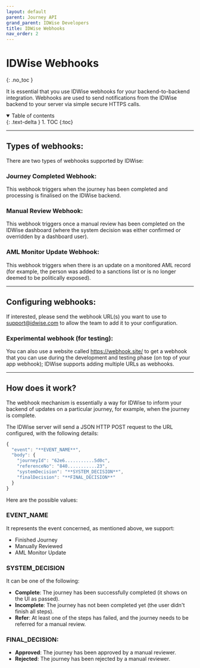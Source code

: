 ```yaml
---
layout: default
parent: Journey API
grand_parent: IDWise Developers
title: IDWise Webhooks
nav_order: 2
---
```


IDWise Webhooks
===============
{: .no_toc }

It is essential that you use IDWise webhooks for your backend-to-backend integration. Webhooks are used to send notifications from the IDWise backend to your server via simple secure HTTPS calls.

<details open markdown="block">
  <summary>
    Table of contents
  </summary>
  {: .text-delta }
1. TOC
{:toc}
</details>


* * * * *

Types of webhooks:
------------------

There are two types of webhooks supported by IDWise:

### Journey Completed Webhook:

This webhook triggers when the journey has been completed and processing is finalised on the IDWise backend.

### Manual Review Webhook:

This webhook triggers once a manual review has been completed on the IDWise dashboard (where the system decision was either confirmed or overridden by a dashboard user).

### AML Monitor Update Webhook:

This webhook triggers when there is an update on a monitored AML record (for example, the person was added to a sanctions list or is no longer deemed to be politically exposed).

* * * * *

Configuring webhooks:
---------------------

If interested, please send the webhook URL(s) you want to use to <support@idwise.com> to allow the team to add it to your configuration.

### Experimental webhook (for testing):

You can also use a website called <https://webhook.site/> to get a webhook that you can use during the development and testing phase (on top of your app webhook); IDWise supports adding multiple URLs as webhooks.

* * * * *

How does it work?
-----------------

The webhook mechanism is essentially a way for IDWise to inform your backend of updates on a particular journey, for example, when the journey is complete.

The IDWise server will send a JSON HTTP POST request to the URL configured, with the following details:

```javascript
{
  "event": "**EVENT_NAME**",
  "body": {
    "journeyId": "62e6...........5d0c",
    "referenceNo": "840...........23",
    "systemDecision": "**SYSTEM_DECISION**",
    "finalDecision": "**FINAL_DECISION**"
  }
}
```

Here are the possible values:

### EVENT_NAME
It represents the event concerned, as mentioned above, we support:

-   Finished Journey
-   Manually Reviewed
-   AML Monitor Update

### SYSTEM_DECISION
It can be one of the following:

-   **Complete**: The journey has been successfully completed (it shows on the UI as passed).
-   **Incomplete**: The journey has not been completed yet (the user didn't finish all steps).
-   **Refer**: At least one of the steps has failed, and the journey needs to be referred for a manual review.

### FINAL_DECISION:

-   **Approved**: The journey has been approved by a manual reviewer.
-   **Rejected**: The journey has been rejected by a manual reviewer.
